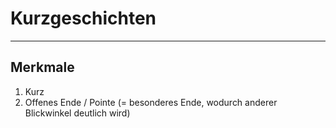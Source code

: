 # Kurzgeschichten
___
## Merkmale
1. Kurz
2. Offenes Ende / Pointe (= besonderes Ende, wodurch anderer Blickwinkel deutlich wird)